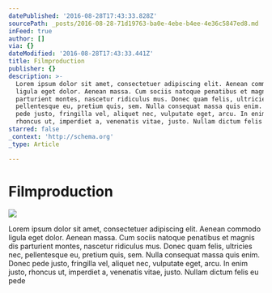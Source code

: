 ```yaml
---
datePublished: '2016-08-28T17:43:33.828Z'
sourcePath: _posts/2016-08-28-71d19763-ba0e-4ebe-b4ee-4e36c5847ed8.md
inFeed: true
author: []
via: {}
dateModified: '2016-08-28T17:43:33.441Z'
title: Filmproduction
publisher: {}
description: >-
  Lorem ipsum dolor sit amet, consectetuer adipiscing elit. Aenean commodo
  ligula eget dolor. Aenean massa. Cum sociis natoque penatibus et magnis dis
  parturient montes, nascetur ridiculus mus. Donec quam felis, ultricies nec,
  pellentesque eu, pretium quis, sem. Nulla consequat massa quis enim. Donec
  pede justo, fringilla vel, aliquet nec, vulputate eget, arcu. In enim justo,
  rhoncus ut, imperdiet a, venenatis vitae, justo. Nullam dictum felis eu pede
starred: false
_context: 'http://schema.org'
_type: Article

---
```

# Filmproduction
![](https://the-grid-user-content.s3-us-west-2.amazonaws.com/6fb37fb5-fadb-421f-b797-1db1da5695b8.jpg)

Lorem ipsum dolor sit amet, consectetuer adipiscing elit. Aenean commodo ligula eget dolor. Aenean massa. Cum sociis natoque penatibus et magnis dis parturient montes, nascetur ridiculus mus. Donec quam felis, ultricies nec, pellentesque eu, pretium quis, sem. Nulla consequat massa quis enim. Donec pede justo, fringilla vel, aliquet nec, vulputate eget, arcu. In enim justo, rhoncus ut, imperdiet a, venenatis vitae, justo. Nullam dictum felis eu pede
